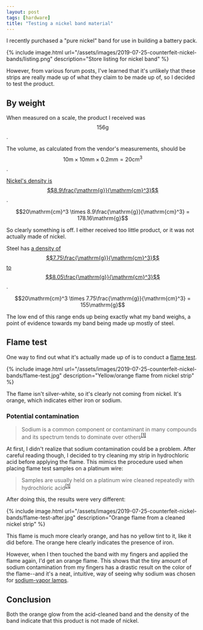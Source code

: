 ```yaml
---
layout: post
tags: [hardware]
title: "Testing a nickel band material"
---
```


I recently purchased a "pure nickel" band for use in building a battery pack.

{% include image.html
    url="/assets/images/2019-07-25-counterfeit-nickel-bands/listing.png"
    description="Store listing for nickel band" %}

However, from various forum posts, I've learned that it's unlikely that these
strips are really made up of what they claim to be made up of, so I decided to
test the product.

## By weight

When measured on a scale, the product I received was $$156\mathrm{g}$$.

The volume, as calculated from the vendor's measurements, should be
$$10\mathrm{m} \times 10\mathrm{mm} \times 0.2\mathrm{mm} = 20\mathrm{cm}^3$$.

[Nickel's density is $$8.9\frac{\mathrm{g}}{\mathrm{cm}^3}$$][nickel-density].

[nickel-density]: https://en.wikipedia.org/wiki/Nickel

$$20\mathrm{cm}^3 \times 8.9\frac{\mathrm{g}}{\mathrm{cm}^3} = 178.16\mathrm{g}$$

So clearly something is off. I either received too little product, or it was not
actually made of nickel.

Steel has [a density of $$7.75\frac{\mathrm{g}}{\mathrm{cm}^3}$$ to
$$8.05\frac{\mathrm{g}}{\mathrm{cm}^3}$$][steel-density].

[steel-density]: https://en.wikipedia.org/wiki/Steel#Material_properties

$$20\mathrm{cm}^3 \times 7.75\frac{\mathrm{g}}{\mathrm{cm}^3} = 155\mathrm{g}$$

The low end of this range ends up being exactly what my band weighs, a point of
evidence towards my band being made up mostly of steel.

## Flame test

One way to find out what it's actually made up of is to conduct a [flame
test][].

[flame test]: https://en.wikipedia.org/wiki/Flame_test

{% include image.html
    url="/assets/images/2019-07-25-counterfeit-nickel-bands/flame-test.jpg"
    description="Yellow/orange flame from nickel strip" %}

The flame isn't silver-white, so it's clearly not coming from nickel. It's
orange, which indicates either iron or sodium.

### Potential contamination

> Sodium is a common component or contaminant in many compounds and its spectrum
> tends to dominate over others<sup>[[1]][sodium-contamination]</sup>

At first, I didn't realize that sodium contamination could be a problem. After
careful reading though, I decided to try cleaning my strip in hydrochloric acid
before applying the flame. This mimics the procedure used when placing flame
test samples on a platinum wire:

> Samples are usually held on a platinum wire cleaned repeatedly with
> hydrochloric acid<sup>[[1]][sodium-contamination]</sup>

[sodium-contamination]: https://en.wikipedia.org/wiki/Flame_test#Process

After doing this, the results were very different:

{% include image.html
    url="/assets/images/2019-07-25-counterfeit-nickel-bands/flame-test-after.jpg"
    description="Orange flame from a cleaned nickel strip" %}

This flame is much more clearly orange, and has no yellow tint to it, like
it did before. The orange here clearly indicates the presence of iron.

However, when I then touched the band with my fingers and applied
the flame again, I'd get an orange flame. This shows that the tiny amount of
sodium contamination from my fingers has a drastic result on the color of the
flame--and it's a neat, intuitive, way of seeing why sodium was chosen for
[sodium-vapor lamps][].

[sodium-vapor lamps]: https://en.wikipedia.org/wiki/Sodium-vapor_lamp

## Conclusion

Both the orange glow from the acid-cleaned band and the density of the band
indicate that this product is not made of nickel.
